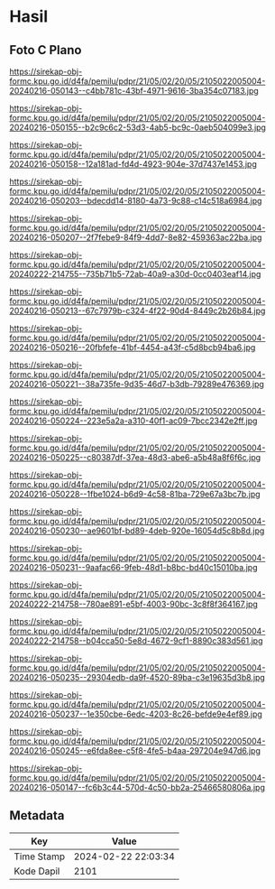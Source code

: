 # Hasil

## Foto C Plano

https://sirekap-obj-formc.kpu.go.id/d4fa/pemilu/pdpr/21/05/02/20/05/2105022005004-20240216-050143--c4bb781c-43bf-4971-9616-3ba354c07183.jpg

https://sirekap-obj-formc.kpu.go.id/d4fa/pemilu/pdpr/21/05/02/20/05/2105022005004-20240216-050155--b2c9c6c2-53d3-4ab5-bc9c-0aeb504099e3.jpg

https://sirekap-obj-formc.kpu.go.id/d4fa/pemilu/pdpr/21/05/02/20/05/2105022005004-20240216-050158--12a181ad-fd4d-4923-904e-37d7437e1453.jpg

https://sirekap-obj-formc.kpu.go.id/d4fa/pemilu/pdpr/21/05/02/20/05/2105022005004-20240216-050203--bdecdd14-8180-4a73-9c88-c14c518a6984.jpg

https://sirekap-obj-formc.kpu.go.id/d4fa/pemilu/pdpr/21/05/02/20/05/2105022005004-20240216-050207--2f7febe9-84f9-4dd7-8e82-459363ac22ba.jpg

https://sirekap-obj-formc.kpu.go.id/d4fa/pemilu/pdpr/21/05/02/20/05/2105022005004-20240222-214755--735b71b5-72ab-40a9-a30d-0cc0403eaf14.jpg

https://sirekap-obj-formc.kpu.go.id/d4fa/pemilu/pdpr/21/05/02/20/05/2105022005004-20240216-050213--67c7979b-c324-4f22-90d4-8449c2b26b84.jpg

https://sirekap-obj-formc.kpu.go.id/d4fa/pemilu/pdpr/21/05/02/20/05/2105022005004-20240216-050216--20fbfefe-41bf-4454-a43f-c5d8bcb94ba6.jpg

https://sirekap-obj-formc.kpu.go.id/d4fa/pemilu/pdpr/21/05/02/20/05/2105022005004-20240216-050221--38a735fe-9d35-46d7-b3db-79289e476369.jpg

https://sirekap-obj-formc.kpu.go.id/d4fa/pemilu/pdpr/21/05/02/20/05/2105022005004-20240216-050224--223e5a2a-a310-40f1-ac09-7bcc2342e2ff.jpg

https://sirekap-obj-formc.kpu.go.id/d4fa/pemilu/pdpr/21/05/02/20/05/2105022005004-20240216-050225--c80387df-37ea-48d3-abe6-a5b48a8f6f6c.jpg

https://sirekap-obj-formc.kpu.go.id/d4fa/pemilu/pdpr/21/05/02/20/05/2105022005004-20240216-050228--1fbe1024-b6d9-4c58-81ba-729e67a3bc7b.jpg

https://sirekap-obj-formc.kpu.go.id/d4fa/pemilu/pdpr/21/05/02/20/05/2105022005004-20240216-050230--ae9601bf-bd89-4deb-920e-16054d5c8b8d.jpg

https://sirekap-obj-formc.kpu.go.id/d4fa/pemilu/pdpr/21/05/02/20/05/2105022005004-20240216-050231--9aafac66-9feb-48d1-b8bc-bd40c15010ba.jpg

https://sirekap-obj-formc.kpu.go.id/d4fa/pemilu/pdpr/21/05/02/20/05/2105022005004-20240222-214758--780ae891-e5bf-4003-90bc-3c8f8f364167.jpg

https://sirekap-obj-formc.kpu.go.id/d4fa/pemilu/pdpr/21/05/02/20/05/2105022005004-20240222-214758--b04cca50-5e8d-4672-9cf1-8890c383d561.jpg

https://sirekap-obj-formc.kpu.go.id/d4fa/pemilu/pdpr/21/05/02/20/05/2105022005004-20240216-050235--29304edb-da9f-4520-89ba-c3e19635d3b8.jpg

https://sirekap-obj-formc.kpu.go.id/d4fa/pemilu/pdpr/21/05/02/20/05/2105022005004-20240216-050237--1e350cbe-6edc-4203-8c26-befde9e4ef89.jpg

https://sirekap-obj-formc.kpu.go.id/d4fa/pemilu/pdpr/21/05/02/20/05/2105022005004-20240216-050245--e6fda8ee-c5f8-4fe5-b4aa-297204e947d6.jpg

https://sirekap-obj-formc.kpu.go.id/d4fa/pemilu/pdpr/21/05/02/20/05/2105022005004-20240216-050147--fc6b3c44-570d-4c50-bb2a-25466580806a.jpg


## Metadata

| Key        | Value               |
| ---------- | ------------------- |
| Time Stamp | 2024-02-22 22:03:34 |
| Kode Dapil | 2101                |



